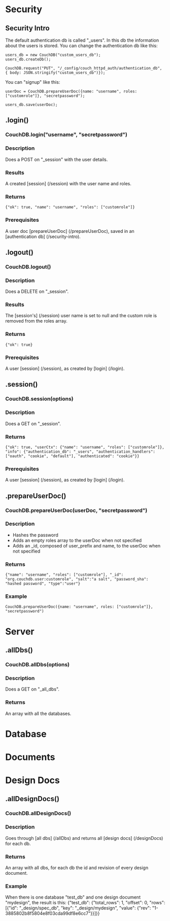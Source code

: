 # Security

## Security Intro

The default authentication db is called "_users". In this db the information about the users is stored. You can change the authentication db like this:

    users_db = new CouchDB("custom_users_db");
    users_db.createDb();

    CouchDB.request("PUT", "/_config/couch_httpd_auth/authentication_db", { body: JSON.stringify("custom_users_db")});

You can "signup" like this:

    userDoc = CouchDB.prepareUserDoc({name: "username", roles: ["customrole"]}, "secretpassword");

    users_db.save(userDoc);


## .login()

### CouchDB.login("username", "secretpassword")

### Description
Does a POST on "_session" with the user details.

### Results
A created [session] (/session) with the user name and roles.

### Returns
    {"ok": true, "name": "username", "roles": ["customrole"]}

### Prerequisites
A user doc [prepareUserDoc] (/prepareUserDoc), saved in an [authentication db] (/security-intro).


## .logout()

### CouchDB.logout()

### Description
Does a DELETE on "_session".

### Results
The [session's] (/session) user name is set to null and the custom role is removed from the roles array.

### Returns
    {"ok": true}

### Prerequisites
A user [session] (/session), as created by [login] (/login).


## .session()

### CouchDB.session(options)

### Description
Does a GET on "_session". 

### Returns
    {"ok": true, "userCtx": {"name": "username", "roles": ["customrole"]}, "info": {"authentication_db": "_users", "authentication_handlers": ["oauth", "cookie", "default"], "authenticated": "cookie"}}

### Prerequisites
A user [session] (/session), as created by [login] (/login).


## .prepareUserDoc()

### CouchDB.prepareUserDoc(userDoc, "secretpassword")

### Description
* Hashes the password 
* Adds an empty roles array to the userDoc when not specified
* Adds an _id, composed of user_prefix and name, to the userDoc when not specified

### Returns
    {"name": "username", "roles": ["customrole"], "_id": "org.couchdb.user:customrole", "salt":"a salt", "password_sha": "hashed password", "type":"user"}
    
### Example
    CouchDB.prepareUserDoc({name: "username", roles: ["customrole"]}, "secretpassword")
  
    
# Server

## .allDbs()

### CouchDB.allDbs(options)

### Description
Does a GET on "_all_dbs". 

### Returns
An array with all the databases.



# Database


# Documents


# Design Docs

## .allDesignDocs()

### CouchDB.allDesignDocs()

### Description
Goes through [all dbs] (/allDbs) and returns all [design docs] (/designDocs) for each db.

### Returns
An array with all dbs, for each db the id and revision of every design document.

### Example
When there is one database "test_db" and one design document "mydesign", the result is this:
    {"test_db": {"total_rows": 1, "offset": 0, "rows": [{"id": "_design/spec_db", "key": "_design/mydesign", "value": {"rev": "1-3885802b8f5804e8f03cda99df8e6cc7"}}]}}

